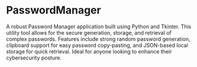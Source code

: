 # PasswordManager
 A robust Password Manager application built using Python and Tkinter. This utility tool allows for the secure generation, storage, and retrieval of complex passwords. Features include strong random password generation, clipboard support for easy password copy-pasting, and JSON-based local storage for quick retrieval. Ideal for anyone looking to enhance their cybersecurity posture.
